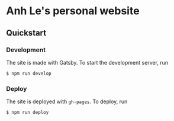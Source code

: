 # Anh Le's personal website

## Quickstart

### Development

The site is made with Gatsby. To start the development server, run

```bash
$ npm run develop
```

### Deploy

The site is deployed with `gh-pages`. To deploy, run

```bash
$ npm run deploy
```

